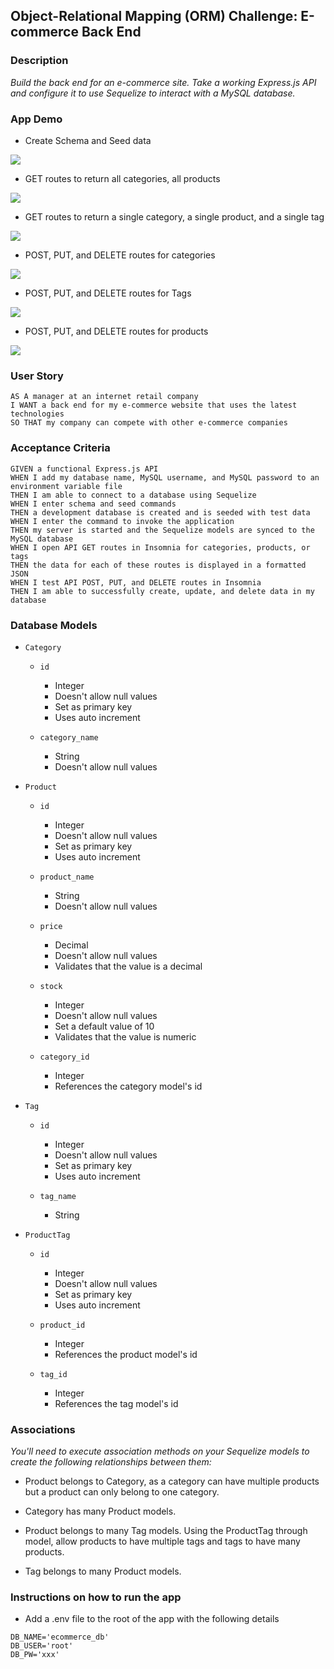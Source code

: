 ## Object-Relational Mapping (ORM) Challenge: E-commerce Back End

### Description

*Build the back end for an e-commerce site. Take a working Express.js API and configure it to use Sequelize to interact with a MySQL database.*


### App Demo

- Create Schema and Seed data

![](images/demo-6.gif)

- GET routes to return all categories, all products

![](images/demo-1.gif)

- GET routes to return a single category, a single product, and a single tag

![](images/demo-2.gif)

- POST, PUT, and DELETE routes for categories

![](images/demo-3.gif)

- POST, PUT, and DELETE routes for Tags

![](images/demo-4.gif)

- POST, PUT, and DELETE routes for products

![](images/demo-5.gif)

### User Story

```text
AS A manager at an internet retail company
I WANT a back end for my e-commerce website that uses the latest technologies
SO THAT my company can compete with other e-commerce companies
```

### Acceptance Criteria

```text
GIVEN a functional Express.js API
WHEN I add my database name, MySQL username, and MySQL password to an environment variable file
THEN I am able to connect to a database using Sequelize
WHEN I enter schema and seed commands
THEN a development database is created and is seeded with test data
WHEN I enter the command to invoke the application
THEN my server is started and the Sequelize models are synced to the MySQL database
WHEN I open API GET routes in Insomnia for categories, products, or tags
THEN the data for each of these routes is displayed in a formatted JSON
WHEN I test API POST, PUT, and DELETE routes in Insomnia
THEN I am able to successfully create, update, and delete data in my database
```

### Database Models

- `Category`

    - `id`
        - Integer
        - Doesn't allow null values
        - Set as primary key
        - Uses auto increment

    - `category_name`
        - String
        - Doesn't allow null values

- `Product`

    - `id`
        - Integer
        - Doesn't allow null values
        - Set as primary key
        - Uses auto increment

    - `product_name`
        - String
        - Doesn't allow null values

    - `price`
        - Decimal
        - Doesn't allow null values
        - Validates that the value is a decimal

    - `stock`
        - Integer
        - Doesn't allow null values
        - Set a default value of 10
        - Validates that the value is numeric

    - `category_id`
        - Integer
        - References the category model's id

- `Tag`

    - `id`
        - Integer
        - Doesn't allow null values
        - Set as primary key
        - Uses auto increment

    - `tag_name`
        - String

- `ProductTag`

    - `id`
        - Integer
        - Doesn't allow null values
        - Set as primary key
        - Uses auto increment

    - `product_id`
        - Integer
        - References the product model's id

    - `tag_id`
        - Integer
        - References the tag model's id

### Associations

*You'll need to execute association methods on your Sequelize models to create the following relationships between them:*

- Product belongs to Category, as a category can have multiple products but a product can only belong to one category.

- Category has many Product models.

- Product belongs to many Tag models. Using the ProductTag through model, allow products to have multiple tags and tags to have many products.

- Tag belongs to many Product models.

### Instructions on how to run the app

- Add a .env file to the root of the app with the following details

```text
DB_NAME='ecommerce_db'
DB_USER='root'
DB_PW='xxx'
```